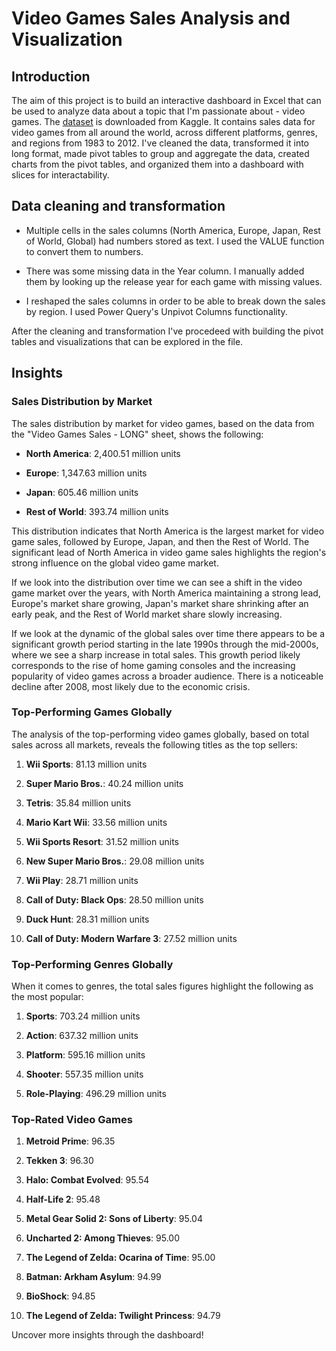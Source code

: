 # Video Games Sales Analysis and Visualization

## Introduction

The aim of this project is to build an interactive dashboard in Excel that can be used to analyze data about a topic that I'm passionate about - video games. The [dataset](https://www.kaggle.com/datasets/thedevastator/discovering-hidden-trends-in-global-video-games) is downloaded from Kaggle. It contains sales data for video games from all around the world, across different platforms, genres, and regions from 1983 to 2012. I've cleaned the data, transformed it into long format, made pivot tables to group and aggregate the data, created charts from the pivot tables, and organized them into a dashboard with slices for interactability.

## Data cleaning and transformation

-   Multiple cells in the sales columns (North America, Europe, Japan, Rest of World, Global) had numbers stored as text. I used the VALUE function to convert them to numbers.

-   There was some missing data in the Year column. I manually added them by looking up the release year for each game with missing values.

-   I reshaped the sales columns in order to be able to break down the sales by region. I used Power Query's Unpivot Columns functionality.

After the cleaning and transformation I've procedeed with building the pivot tables and visualizations that can be explored in the file.

## Insights

### Sales Distribution by Market

The sales distribution by market for video games, based on the data from the "Video Games Sales - LONG" sheet, shows the following:

-   **North America**: 2,400.51 million units

-   **Europe**: 1,347.63 million units

-   **Japan**: 605.46 million units

-   **Rest of World**: 393.74 million units

This distribution indicates that North America is the largest market for video game sales, followed by Europe, Japan, and then the Rest of World. The significant lead of North America in video game sales highlights the region's strong influence on the global video game market.

If we look into the distribution over time we can see a shift in the video game market over the years, with North America maintaining a strong lead, Europe's market share growing, Japan's market share shrinking after an early peak, and the Rest of World market share slowly increasing.

If we look at the dynamic of the global sales over time there appears to be a significant growth period starting in the late 1990s through the mid-2000s, where we see a sharp increase in total sales. This growth period likely corresponds to the rise of home gaming consoles and the increasing popularity of video games across a broader audience. There is a noticeable decline after 2008, most likely due to the economic crisis.

### **Top-Performing Games Globally**

The analysis of the top-performing video games globally, based on total sales across all markets, reveals the following titles as the top sellers:

1.  **Wii Sports**: 81.13 million units

2.  **Super Mario Bros.**: 40.24 million units

3.  **Tetris**: 35.84 million units

4.  **Mario Kart Wii**: 33.56 million units

5.  **Wii Sports Resort**: 31.52 million units

6.  **New Super Mario Bros.**: 29.08 million units

7.  **Wii Play**: 28.71 million units

8.  **Call of Duty: Black Ops**: 28.50 million units

9.  **Duck Hunt**: 28.31 million units

10. **Call of Duty: Modern Warfare 3**: 27.52 million units

### **Top-Performing Genres Globally**

When it comes to genres, the total sales figures highlight the following as the most popular:

1.  **Sports**: 703.24 million units

2.  **Action**: 637.32 million units

3.  **Platform**: 595.16 million units

4.  **Shooter**: 557.35 million units

5.  **Role-Playing**: 496.29 million units

### Top-Rated Video Games

1.  **Metroid Prime**: 96.35

2.  **Tekken 3**: 96.30

3.  **Halo: Combat Evolved**: 95.54

4.  **Half-Life 2**: 95.48

5.  **Metal Gear Solid 2: Sons of Liberty**: 95.04

6.  **Uncharted 2: Among Thieves**: 95.00

7.  **The Legend of Zelda: Ocarina of Time**: 95.00

8.  **Batman: Arkham Asylum**: 94.99

9.  **BioShock**: 94.85

10. **The Legend of Zelda: Twilight Princess**: 94.79

Uncover more insights through the dashboard!
